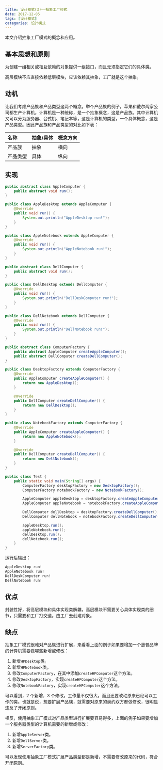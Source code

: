 ```yaml
---
title: 设计模式(3)——抽象工厂模式
date: 2017-12-05
tags: [设计模式]
categories: 设计模式
---
```


本文介绍抽象工厂模式的概念和应用。

<!--more-->

## 基本思想和原则

为创建一组相关或相互依赖的对象提供一组接口，而且无须指定它们的具体类。

高层模块不应直接依赖低层模块，应该依赖其抽象，工厂就是这个抽象。

## 动机

让我们考虑产品族和产品类型这两个概念。举个产品族的例子，苹果和戴尔两家公司都生产计算机，计算机是一种统称，是一个抽象概念，这是产品族。其中计算机又可以分为服务器、台式机、笔记本等，这是计算机的类型，一个具体概念，这是产品类型。因此产品族和产品类型的对比如下表：

|  名称  | 抽象/具体 | 概念方向
|:------------------|:------------------|:------------------
| 产品族  | 抽象 | 横向
| 产品类型  | 具体 | 纵向

## 实现

```Java
public abstract class AppleComputer {
    public abstract void run();
}

public class AppleDesktop extends AppleComputer {
    @Override
    public void run() {
        System.out.println("AppleDesktop run!");
    }
}

public class AppleNotebook extends AppleComputer {
    @Override
    public void run() {
        System.out.println("AppleNotebook run!");
    }
}

public abstract class DellComputer {
    public abstract void run();
}

public class DellDesktop extends DellComputer {
    @Override
    public void run() {
        System.out.println("DellDeskComputer run!");
    }
}

public class DellNotebook extends DellComputer {
    @Override
    public void run() {
        System.out.println("DellNotebook run!");
    }
}

public abstract class ComputerFactory {
    public abstract AppleComputer createAppleComputer();
    public abstract DellComputer createDellComputer();
}

public class DesktopFactory extends ComputerFactory {
    @Override
    public AppleComputer createAppleComputer() {
        return new AppleDesktop();
    }

    @Override
    public DellComputer createDellComputer() {
        return new DellDesktop();
    }
}

public class NotebookFactory extends ComputerFactory {
    @Override
    public AppleComputer createAppleComputer() {
        return new AppleNotebook();
    }

    @Override
    public DellComputer createDellComputer() {
        return new DellNotebook();
    }
}

public class Test {
    public static void main(String[] args) {
        ComputerFactory desktopFactory = new DesktopFactory();
        ComputerFactory notebookFactory = new NotebookFactory();

        AppleComputer appleDesktop = desktopFactory.createAppleComputer();
        AppleComputer appleNotebook = notebookFactory.createAppleComputer();

        DellComputer dellDesktop = desktopFactory.createDellComputer();
        DellComputer dellNotebook = notebookFactory.createDellComputer();

        appleDesktop.run();
        appleNotebook.run();
        dellDesktop.run();
        dellNotebook.run();
    }
}
```

运行后输出：

```Java
AppleDesktop run!
AppleNotebook run!
DellDeskComputer run!
DellNotebook run!
```

## 优点

封装性好，将高层模块和具体实现类解耦，高层模块不需要关心具体实现类的细节，只需要和工厂打交道，由工厂去创建对象。

## 缺点

抽象工厂模式很难对产品族进行扩展，来看看上面的例子如果要增加一个惠普品牌的计算机需要做哪些新增或修改：

1. 新增`HPDesktop`类。
2. 新增`HPNotebook`类。
3. 修改`ComputerFactory`，在其中添加`createHPComputer`这个方法。
4. 修改`DesktopFactory`，实现`createHPComputer`这个方法。
5. 修改`NotebookFactory`，实现`createHPComputer`这个方法。

可以看到，2 个新增，3 个修改，工作量不仅很大，而且还要改动原来已经可以工作的类。也就是说，想要扩展产品族，就需要对原来的契约双方都做修改，很明显违反了开闭原则。

相反，使用抽象工厂模式对产品类型进行扩展要容易得多，上面的例子如果要增加一个服务器类型的计算机需要的新增或修改：

1. 新增`AppleServer`类。
2. 新增`DellServer`类。
3. 新增`ServerFactory`类。

可以发现使用抽象工厂模式扩展产品类型都是新增，不需要修改原来的代码，符合开闭原则。
